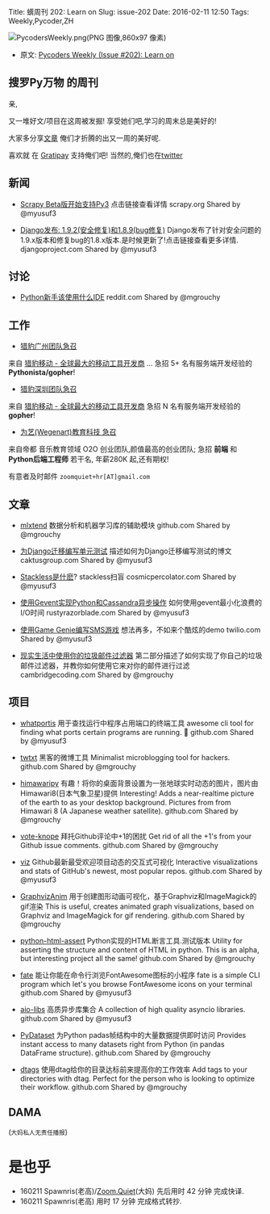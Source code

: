 Title: 蠎周刊 202: Learn on 
Slug: issue-202
Date: 2016-02-11 12:50
Tags: Weekly,Pycoder,ZH


![PycodersWeekly.png(PNG 图像,860x97 像素)](http://zoomq.qiniucdn.com/logos/PycodersWeekly.png?imageView2/2/w/360)



- 原文: [Pycoders Weekly (Issue #202): Learn on](http://us4.campaign-archive2.com/?u=9735795484d2e4c204da82a29&id=53e077220d)



## 搜罗Py万物 的周刊

亲,


又一堆好文/项目在这周被发掘!
享受她们吧,学习的周末总是美好的!

大家多分享[文章](http://pycoders.com/submissions/)
俺们才折腾的出又一周的美好呢.

喜欢就
在 [Gratipay](https://www.gratipay.com/PycodersWeekly)
支持俺们吧!
当然的,俺们也在[twitter](http://www.twitter.com/pycoders)


## 新闻

- [Scrapy Beta版开始支持Py3](http://doc.scrapy.org/en/stable/news.html#id1)
点击链接查看详情
scrapy.org
Shared by @myusuf3
 
- [Django发布: 1.9.2(安全修复)和1.8.9(bug修复)](https://www.djangoproject.com/weblog/2016/feb/01/releases-192-and-189/)
Django发布了针对安全问题的1.9.x版本和修复bug的1.8.x版本.是时候更新了!点击链接查看更多详情.
djangoproject.com
Shared by @myusuf3



## 讨论
- [Python新手该使用什么IDE](https://www.reddit.com/r/Python/comments/448it8/new_to_python_which_ide_should_i_use/)
reddit.com
Shared by @mgrouchy
 

## 工作
- [猎豹广州团队急召](https://github.com/cheetahmobile/CMBM/wiki/BmGzHr)

来自 [猎豹移动 - 全球最大的移动工具开发商](http://www.cmcm.com/zh-cn/cm-backup/) ...
急招 5+ 名有服务端开发经验的 **Pythonista/gopher**!

- [猎豹深圳团队急召](https://github.com/cheetahmobile/CMBM/wiki/BmSzHr)

来自 [猎豹移动 - 全球最大的移动工具开发商](http://www.cmcm.com/zh-cn/cm-backup/)
急招 N 名有服务端开发经验的 **gopher**!

- [为艺(Wegenart)教育科技 急召](https://github.com/ZoomQuiet/zoomquiet/wiki/Hr4Wegenart)

来自帝都 音乐教育领域 O2O 创业团队,颜值最高的创业团队;
急招 **前端** 和 **Python后端工程师** 若干名, 年薪280K 起,还有期权!

有意者及时邮件 `zoomquiet+hr[AT]gmail.com`


## 文章

- [mlxtend](https://github.com/rasbt/mlxtend)
数据分析和机器学习库的辅助模块
github.com
Shared by @mgrouchy
 
- [为Django迁移编写单元测试](https://www.caktusgroup.com/blog/2016/02/02/writing-unit-tests-django-migrations/)
描述如何为Django迁移编写测试的博文
caktusgroup.com
Shared by @myusuf3
 
- [Stackless是什麽](http://cosmicpercolator.com/2016/02/02/what-is-stackless/)? 
stackless扫盲
cosmicpercolator.com
Shared by @myusuf3
 
- [使用Gevent实现Python和Cassandra异步操作](http://rustyrazorblade.com/2016/02/async-python-and-cassandra-with-gevent/)
如何使用gevent最小化浪费的I/O时间
rustyrazorblade.com
Shared by @myusuf3
 
- [使用Game Genie编写SMS游戏](https://www.twilio.com/blog/2015/08/romram-hacking-building-an-sms-powered-game-genie-with-lua-and-python.html)
想法再多，不如来个酷炫的demo
twilio.com
Shared by @myusuf3
 
- [现实生活中使用你的垃圾邮件过滤器](http://blog.cambridgecoding.com/2016/02/01/using-your-spam-filter-in-real-life/)
第二部分描述了如何实现了你自己的垃圾邮件过滤器，并教你如何使用它来对你的邮件进行过滤
cambridgecoding.com
Shared by @mgrouchy


 
## 项目

- [whatportis]()
用于查找运行中程序占用端口的终端工具
awesome cli tool for finding what ports certain programs are running. 💯
github.com
Shared by @myusuf3
 
- [twtxt](https://github.com/buckket/twtxt) 
黑客的微博工具
Minimalist microblogging tool for hackers. 
github.com
Shared by @mgrouchy
 
- [himawaripy](https://github.com/boramalper/himawaripy)
有趣！将你的桌面背景设置为一张地球实时动态的图片，图片由Himawari8(日本气象卫星)提供
Interesting! Adds a near-realtime picture of the earth to as your desktop background. Pictures from from Himawari 8 (A Japanese weather satellite).
github.com
Shared by @mgrouchy
 
- [vote-knope](https://github.com/keith/vote-knope)
拜托Github评论中+1的困扰
Get rid of all the +1's from your Github issue comments. 
github.com
Shared by @mgrouchy
 
- [viz](https://github.com/donnemartin/viz) 
Github最新最受欢迎项目动态的交互式可视化
Interactive visualizations and stats of GitHub's newest, most popular repos. 
github.com
Shared by @myusuf3
 
- [GraphvizAnim](https://github.com/mapio/GraphvizAnim) 
用于创建图形动画可视化，基于Graphviz和ImageMagick的gif渲染
This is useful, creates animated graph visualizations, based on Graphviz and ImageMagick for gif rendering. 
github.com
Shared by @mgrouchy
 
- [python-html-assert](https://github.com/robjohncox/python-html-assert)
Python实现的HTML断言工具.测试版本
Utility for asserting the structure and content of HTML in python. This is an alpha, but interesting project all the same!
github.com
Shared by @mgrouchy
 
- [fate](https://github.com/mr-karan/fate) 
能让你能在命令行浏览FontAwesome图标的小程序
fate is a simple CLI program which let's you browse FontAwesome icons on your terminal
github.com
Shared by @myusuf3
 
- [aio-libs](https://github.com/aio-libs)
高质异步库集合
A collection of high quality asyncio libraries.
github.com
Shared by @myusuf3
 
- [PyDataset](https://github.com/iamaziz/PyDataset) 
为Python padas帧结构中的大量数据提供即时访问
Provides instant access to many datasets right from Python (in pandas DataFrame structure).
github.com
Shared by @mgrouchy
 
- [dtags](https://github.com/joowani/dtags) 
使用dtag给你的目录达标前来提高你的工作效率
Add tags to your directories with dtag. Perfect for the person who is looking to optimize their workflow. 
github.com
Shared by @mgrouchy

## DAMA
(`大妈私人无责任播报`)

# 是也乎

- 160211 Spawnris(老高)/[Zoom.Quiet](http://zoomquiet.io/)(大妈) 先后用时 42 分钟 完成快译.
- 160211 Spawnris(老高) 用时 17 分钟 完成格式转抄.
